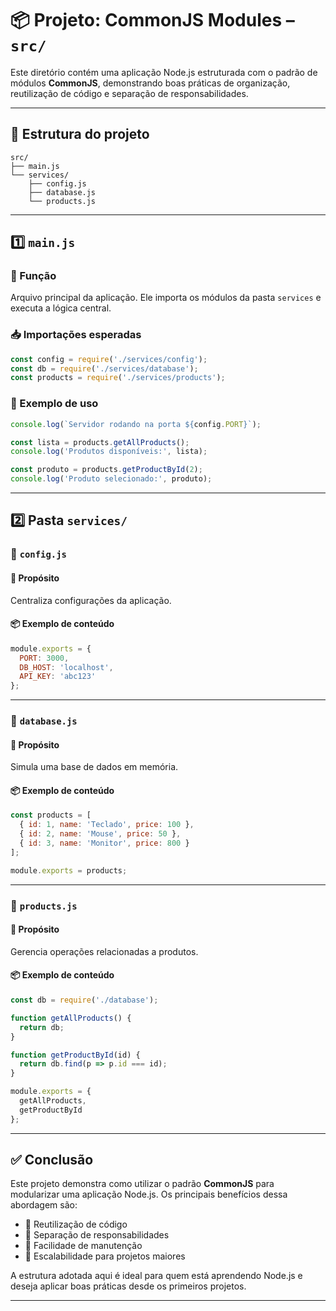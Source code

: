 
# 📦 Projeto: CommonJS Modules – `src/`

Este diretório contém uma aplicação Node.js estruturada com o padrão de módulos **CommonJS**, demonstrando boas práticas de organização, reutilização de código e separação de responsabilidades.

---

## 📁 Estrutura do projeto

```
src/
├── main.js
└── services/
    ├── config.js
    ├── database.js
    └── products.js
```

---

## 1️⃣ `main.js`

### 📌 Função
Arquivo principal da aplicação. Ele importa os módulos da pasta `services` e executa a lógica central.

### 📥 Importações esperadas
```js
const config = require('./services/config');
const db = require('./services/database');
const products = require('./services/products');
```

### 🚀 Exemplo de uso
```js
console.log(`Servidor rodando na porta ${config.PORT}`);

const lista = products.getAllProducts();
console.log('Produtos disponíveis:', lista);

const produto = products.getProductById(2);
console.log('Produto selecionado:', produto);
```

---

## 2️⃣ Pasta `services/`

### 🔸 `config.js`

#### 🎯 Propósito
Centraliza configurações da aplicação.

#### 📦 Exemplo de conteúdo
```js
module.exports = {
  PORT: 3000,
  DB_HOST: 'localhost',
  API_KEY: 'abc123'
};
```

---

### 🔸 `database.js`

#### 🎯 Propósito
Simula uma base de dados em memória.

#### 📦 Exemplo de conteúdo
```js
const products = [
  { id: 1, name: 'Teclado', price: 100 },
  { id: 2, name: 'Mouse', price: 50 },
  { id: 3, name: 'Monitor', price: 800 }
];

module.exports = products;
```

---

### 🔸 `products.js`

#### 🎯 Propósito
Gerencia operações relacionadas a produtos.

#### 📦 Exemplo de conteúdo
```js
const db = require('./database');

function getAllProducts() {
  return db;
}

function getProductById(id) {
  return db.find(p => p.id === id);
}

module.exports = {
  getAllProducts,
  getProductById
};
```

---

## ✅ Conclusão

Este projeto demonstra como utilizar o padrão **CommonJS** para modularizar uma aplicação Node.js. Os principais benefícios dessa abordagem são:

- 🔄 Reutilização de código
- 🧩 Separação de responsabilidades
- 🧠 Facilidade de manutenção
- 🚀 Escalabilidade para projetos maiores

A estrutura adotada aqui é ideal para quem está aprendendo Node.js e deseja aplicar boas práticas desde os primeiros projetos.

---



